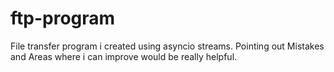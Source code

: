 # ftp-program
File transfer program i created using asyncio streams. Pointing out Mistakes and Areas where i can improve would be really helpful.
